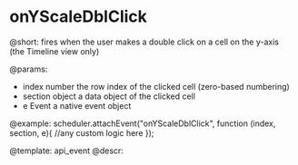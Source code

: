 onYScaleDblClick
=============

@short: fires when the user makes a double click on a cell on the y-axis (the Timeline view only)
	

@params: 
- index		number	 the row index of the clicked cell (zero-based numbering)
- section		object	 a data object of the clicked cell
- e			Event	a native event object

@example: 
scheduler.attachEvent("onYScaleDblClick", function (index, section, e){
	//any custom logic here
});



@template:	api_event
@descr: 
